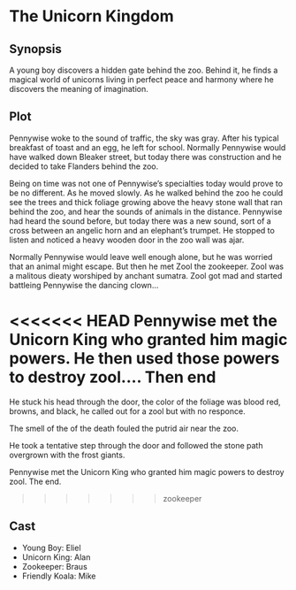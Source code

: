 # The Unicorn Kingdom

## Synopsis

A young boy discovers a hidden gate behind the zoo.
Behind it, he finds a magical world of unicorns living in perfect peace and harmony where he discovers the meaning of imagination.

## Plot

Pennywise woke to the sound of traffic, the sky was gray.
After his typical breakfast of toast and an egg, he left for school.
Normally Pennywise would have walked down Bleaker street, but today there was construction and he decided to take Flanders behind the zoo.

Being on time was not one of Pennywise’s specialties today would prove to be no different.
As he moved slowly.
As he walked behind the zoo he could see the trees and thick foliage growing above the heavy stone wall that ran behind the zoo, and hear the sounds of animals in the distance.
Pennywise had heard the sound before, but today there was a new sound, sort of a cross between an angelic horn and an elephant’s trumpet.
He stopped to listen and noticed a heavy wooden door in the zoo wall was ajar.

Normally Pennywise would leave well enough alone, but he was worried that an animal might escape. But then he met Zool the zookeeper. Zool was a malitous dieaty worshiped by anchant sumatra. Zool got mad and started battleing Pennywise the dancing clown...

<<<<<<< HEAD
Pennywise met the Unicorn King who granted him magic powers. He then used those powers to destroy zool.... Then end
=======
He stuck his head through the door, the color of the foliage was blood red, browns, and black, he called out for a zool but with no responce.

The smell of the of the death fouled the putrid air near the zoo.

He took a tentative step through the door and followed the stone path overgrown with the frost giants.

Pennywise met the Unicorn King who granted him magic powers to destroy zool.
The end.
>>>>>>> zookeeper

## Cast

* Young Boy: Eliel
* Unicorn King: Alan
* Zookeeper: Braus
* Friendly Koala: Mike
